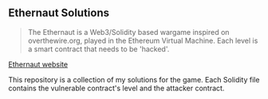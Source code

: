 ## Ethernaut Solutions

> The Ethernaut is a Web3/Solidity based wargame inspired on overthewire.org, played in the Ethereum Virtual Machine. Each level is a smart contract that needs to be 'hacked'.

[Ethernaut website](https://ethernaut.openzeppelin.com/)

This repository is a collection of my solutions for the game. Each Solidity file contains the vulnerable contract's level and the attacker contract.
